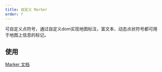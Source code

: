 ```yaml
---
title: 自定义 Marker
order: 7
---
```

可自定义点符号，通过自定义dom实现地图标注，富文本、动态点状符号都可用于地图上信息的标记。

## 使用

[Marker 文档](../../component)
